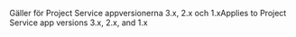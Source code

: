 <span data-ttu-id="334df-101">Gäller för Project Service appversionerna 3.x, 2.x och 1.x</span><span class="sxs-lookup"><span data-stu-id="334df-101">Applies to Project Service app versions 3.x, 2.x, and 1.x</span></span>
